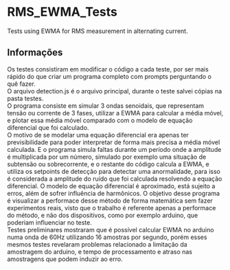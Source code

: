 # RMS_EWMA_Tests
Tests using EWMA for RMS measurement in alternating current.


## Informações  
Os testes consistiram em modificar o código a cada teste, por ser mais rápido do que criar um programa completo com prompts perguntando o quê fazer.  
O arquivo detection.js é o arquivo principal, durante o teste salvei cópias na pasta testes.  
O programa consiste em simular 3 ondas senoidais, que representam tensão ou corrente de 3 fases, utilizar a EWMA para calcular a média móvel, e plotar essa média móvel comparado com o modelo de equação diferencial que foi calculado.  
O motivo de se modelar uma equação diferencial era apenas ter previsibilidade para poder interpretar de forma mais precisa a média móvel calculada. E o programa simula faltas durante um período onde a amplitude é multiplicada por um número, simulado por exemplo uma situação de subtensão ou sobrecorrente, e o restante do código calcula a EWMA, e utiliza os setpoints de detecção para detectar uma anormalidade, para isso é considerada a amplitude do ruído que foi calculada resolvendo a equação diferencial.
O modelo de equação diferencial é aproximado, está sujeito a erros, além de sofrer influência de harmônicos. O objetivo desse programa é visualizar a performace desse método de forma matemática sem fazer experimentos reais, visto que o trabalho é referente apenas a performace do método, e não dos dispositivos, como por exemplo arduino, que poderiam influenciar no teste.  
Testes preliminares mostraram que é possível calcular EWMA no arduino numa onda de 60Hz utilizando 16 amostras por segundo, porém esses mesmos testes revelaram problemas relacionado a limitação da amostragem do arduino, e tempo de processamento e atraso nas amostragens que podem induzir ao erro.
